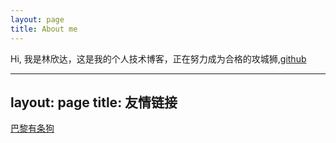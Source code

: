 ```yaml
---
layout: page
title: About me 
---
```


Hi, 我是林欣达，这是我的个人技术博客，正在努力成为合格的攻城狮,<span><a href="https://github.com/JustKeepRunning">github</a></br></span>

---
layout: page
title: 友情链接
---
<a href="http://parisdog.club">巴黎有条狗</a>
